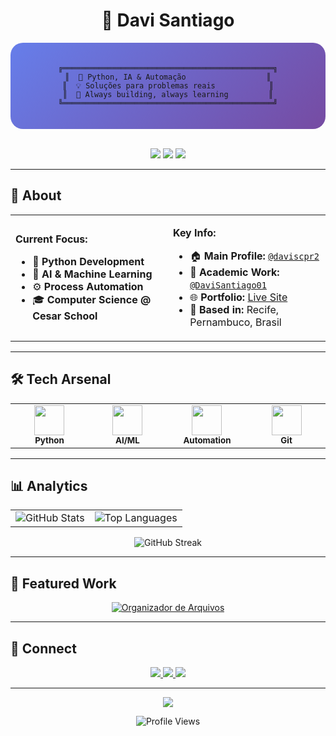 <div align="center">

# 👋 **Davi Santiago**

<div style="background: linear-gradient(135deg, #667eea 0%, #764ba2 100%); border-radius: 20px; padding: 20px; backdrop-filter: blur(10px);">
  
```ascii
╔═══════════════════════════════════════════════╗
║  🔬 Python, IA & Automação                  ║
║  💡 Soluções para problemas reais            ║
║  📌 Always building, always learning         ║
╚═══════════════════════════════════════════════╝
```

</div>

<br>

![](https://img.shields.io/badge/🎓_Student-Cesar_School-4A90E2?style=flat-square&labelColor=1a1a1a)
![](https://img.shields.io/badge/📍_Location-Recife,_PE-FF6B6B?style=flat-square&labelColor=1a1a1a)
![](https://img.shields.io/badge/🌐_Portfolio-Live-4ECDC4?style=flat-square&labelColor=1a1a1a)

</div>

---

## **🚀** **About**

<table width="100%">
<tr>
<td width="50%">

**Current Focus:**
- 🔬 **Python Development**
- 🤖 **AI & Machine Learning** 
- ⚙️ **Process Automation**
- 🎓 **Computer Science @ Cesar School**

</td>
<td width="50%">

**Key Info:**
- 🏠 **Main Profile:** [`@daviscpr2`](https://github.com/daviscpr2)
- 🎯 **Academic Work:** [`@DaviSantiago01`](https://github.com/DaviSantiago01)
- 🌐 **Portfolio:** [Live Site](https://portfolio-davi-santiago.vercel.app)
- 📍 **Based in:** Recife, Pernambuco, Brasil

</td>
</tr>
</table>

---

## **🛠** **Tech Arsenal**

<div align="center">

<table>
<tr>
<td align="center" width="120">
<img src="https://cdn.jsdelivr.net/gh/devicons/devicon/icons/python/python-original.svg" width="48" height="48"/>
<br><sub><b>Python</b></sub>
</td>
<td align="center" width="120">
<img src="https://cdn.jsdelivr.net/gh/devicons/devicon/icons/tensorflow/tensorflow-original.svg" width="48" height="48"/>
<br><sub><b>AI/ML</b></sub>
</td>
<td align="center" width="120">
<img src="https://www.vectorlogo.zone/logos/pocoo_flask/pocoo_flask-icon.svg" width="48" height="48"/>
<br><sub><b>Automation</b></sub>
</td>
<td align="center" width="120">
<img src="https://cdn.jsdelivr.net/gh/devicons/devicon/icons/git/git-original.svg" width="48" height="48"/>
<br><sub><b>Git</b></sub>
</td>
</tr>
</table>

</div>

---

## **📊** **Analytics**

<div align="center">
<table>
<tr>
<td>
<img src="https://github-readme-stats.vercel.app/api?username=daviscpr2&show_icons=true&theme=tokyonight&hide_border=true&border_radius=15&bg_color=0D1117&title_color=58A6FF&icon_color=58A6FF&text_color=C9D1D9&ring_color=58A6FF" alt="GitHub Stats" />
</td>
<td>
<img src="https://github-readme-stats.vercel.app/api/top-langs/?username=daviscpr2&layout=compact&theme=tokyonight&hide_border=true&border_radius=15&bg_color=0D1117&title_color=58A6FF&text_color=C9D1D9&langs_count=4" alt="Top Languages" />
</td>
</tr>
</table>
</div>

<div align="center">
<img src="https://github-readme-streak-stats.herokuapp.com?user=daviscpr2&theme=tokyonight&hide_border=true&border_radius=15&background=0D1117&ring=58A6FF&fire=58A6FF&currStreakLabel=58A6FF&dates=C9D1D9&currStreakNum=C9D1D9&sideNums=C9D1D9&sideLabels=C9D1D9" alt="GitHub Streak" />
</div>

---

## **🎯** **Featured Work**

<div align="center">

[![Organizador de Arquivos](https://github-readme-stats.vercel.app/api/pin/?username=daviscpr2&repo=Organizador-De-Arquivos-Py&theme=tokyonight&hide_border=true&border_radius=15&bg_color=0D1117&title_color=58A6FF&text_color=C9D1D9&icon_color=58A6FF)](https://github.com/daviscpr2/Organizador-De-Arquivos-Py)

</div>

---

## **🔗** **Connect**

<div align="center">

<a href="https://portfolio-davi-santiago.vercel.app">
<img src="https://img.shields.io/badge/🌐_Portfolio-4A90E2?style=for-the-badge&logo=vercel&logoColor=white&labelColor=000"/>
</a>
<a href="https://linkedin.com/in/davi-santiago-a94284334">
<img src="https://img.shields.io/badge/💼_LinkedIn-0077B5?style=for-the-badge&logo=linkedin&logoColor=white&labelColor=000"/>
</a>
<a href="mailto:daviscpr2@email.com">
<img src="https://img.shields.io/badge/📧_Email-D14836?style=for-the-badge&logo=gmail&logoColor=white&labelColor=000"/>
</a>

</div>

---

<div align="center">

<img src="https://capsule-render.vercel.app/api?type=waving&color=gradient&customColorList=0,2,2,5,30&height=100&section=footer"/>

![Profile Views](https://komarev.com/ghpvc/?username=daviscpr2&color=58A6FF&style=flat-square&label=views)

</div>
